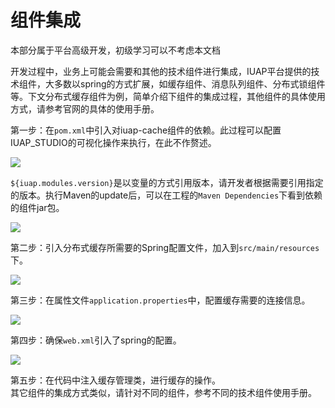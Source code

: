 # 组件集成

> 
本部分属于平台高级开发，初级学习可以不考虑本文档
> 

开发过程中，业务上可能会需要和其他的技术组件进行集成，IUAP平台提供的技术组件，大多数以spring的方式扩展，如缓存组件、消息队列组件、分布式锁组件等。下文分布式缓存组件为例，简单介绍下组件的集成过程，其他组件的具体使用方式，请参考官网的具体的使用手册。  

第一步：在`pom.xml`中引入对iuap-cache组件的依赖。此过程可以配置IUAP_STUDIO的可视化操作来执行，在此不作赘述。  


![](/articles/iuap-develop/4-/img/image028.jpg)



`${iuap.modules.version}`是以变量的方式引用版本，请开发者根据需要引用指定的版本。执行Maven的update后，可以在工程的`Maven Dependencies`下看到依赖的组件jar包。  


![](/articles/iuap-develop/4-/img/image029.jpg)

  

第二步：引入分布式缓存所需要的Spring配置文件，加入到`src/main/resources`下。  


![](/articles/iuap-develop/4-/img/image030.jpg)


第三步：在属性文件`application.properties`中，配置缓存需要的连接信息。  


![](/articles/iuap-develop/4-/img/image031.jpg)

  

第四步：确保`web.xml`引入了spring的配置。  


![](/articles/iuap-develop/4-/img/image032.jpg)


第五步：在代码中注入缓存管理类，进行缓存的操作。  
其它组件的集成方式类似，请针对不同的组件，参考不同的技术组件使用手册。